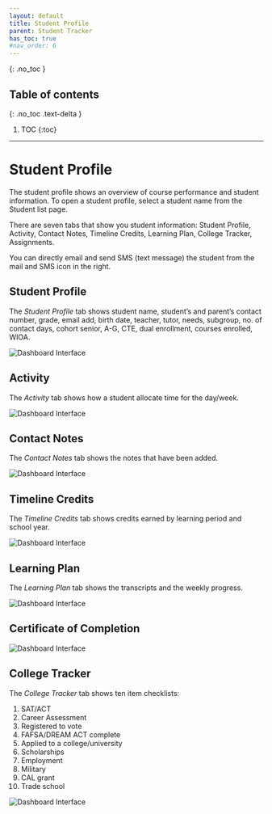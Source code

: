 ```yaml
---
layout: default
title: Student Profile
parent: Student Tracker
has_toc: true
#nav_order: 6
---
```


{: .no_toc }

## Table of contents
{: .no_toc .text-delta }

1. TOC
{:toc}

---

# Student Profile

The student profile shows an overview of course performance and student information. To open a student profile, select a student name from the Student list page.

There are seven tabs that show you student information: Student Profile, Activity, Contact Notes, Timeline Credits, Learning Plan, College Tracker, Assignments.

You can directly email and send SMS (text message) the student from the mail and SMS icon in the right.

## Student Profile
The *Student Profile* tab shows student name, student’s and parent’s contact number, grade, email add, birth date, teacher, tutor, needs, subgroup, no. of contact days, cohort senior, A-G, CTE, dual enrollment, courses enrolled, WIOA.

![Dashboard Interface]({{site.baseurl}}/assets/images/student-profile/student-profile.main.png)

## Activity
The *Activity* tab shows how a student allocate time for the day/week.

![Dashboard Interface]({{site.baseurl}}/assets/images/student-profile/student-profile.activity_1.png)

## Contact Notes
The *Contact Notes* tab shows the notes that have been added.

![Dashboard Interface]({{site.baseurl}}/assets/images/student-profile/student-profile.contact-notes_3.png)

## Timeline Credits
The *Timeline Credits* tab shows credits earned by learning period and school year.

![Dashboard Interface]({{site.baseurl}}/assets/images/student-profile/student-profile.timeline.credits_1.png)

## Learning Plan
The *Learning Plan* tab shows the transcripts and the weekly progress.

![Dashboard Interface]({{site.baseurl}}/assets/images/student-profile/student-profile.learning-plan.png)

## Certificate of Completion

![Dashboard Interface]({{site.baseurl}}/assets/images/student-profile/student-profile.CoC.png)

## College Tracker
The *College Tracker* tab shows ten item checklists:
1.  SAT/ACT
2.  Career Assessment
3.  Registered to vote
4.  FAFSA/DREAM ACT complete
5.  Applied to a college/university
6.  Scholarships
7.  Employment
8.  Military
9.  CAL grant
10. Trade school

![Dashboard Interface]({{site.baseurl}}/assets/images/student-profile/student-profile.college-tracker.png)
